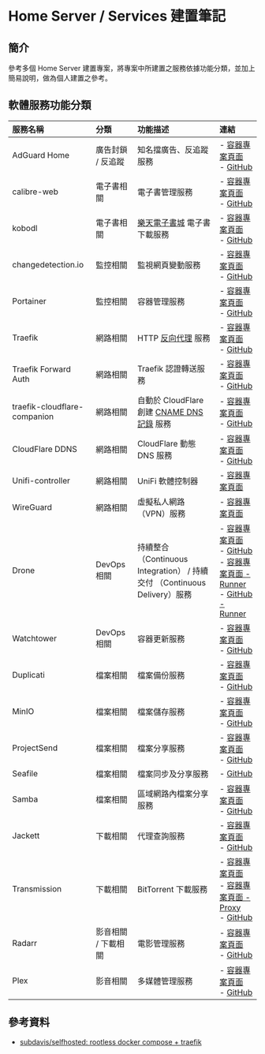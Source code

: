 # Home Server / Services 建置筆記

## 簡介

參考多個 Home Server 建置專案，將專案中所建置之服務依據功能分類，並加上簡易說明，做為個人建置之參考。

## 軟體服務功能分類

| 服務名稱 | 分類 | 功能描述 | 連結 |
| :------- | :--- | :------- | :--- |
| AdGuard Home | 廣告封鎖 / 反追蹤 | 知名擋廣告、反追蹤服務| - [容器專案頁面](https://hub.docker.com/r/adguard/adguardhome)<br />- [GitHub](https://github.com/AdguardTeam/AdGuardHome) |
| calibre-web | 電子書相關 | 電子書管理服務 | - [容器專案頁面](https://github.com/linuxserver/docker-calibre-web/pkgs/container/calibre-web)<br />- [GitHub](https://github.com/janeczku/calibre-web) |
| kobodl | 電子書相關 | [樂天電子書城](kobo.com) 電子書下載服務 | - [容器專案頁面](https://hub.docker.com/r/subdavis/kobodl)<br />- [GitHub](https://github.com/subdavis/kobo-book-downloader) |
| changedetection.io | 監控相關 | 監視網頁變動服務 | - [容器專案頁面](https://hub.docker.com/r/dgtlmoon/changedetection.io)<br />- [GitHub](https://github.com/dgtlmoon/changedetection.io) |
| Portainer | 監控相關 | 容器管理服務 | - [容器專案頁面](https://hub.docker.com/r/portainer/portainer-ce)<br />- [GitHub](https://github.com/portainer/portainer) |
| Traefik | 網路相關 | HTTP [反向代理](https://zh.wikipedia.org/wiki/%E5%8F%8D%E5%90%91%E4%BB%A3%E7%90%86) 服務 | - [容器專案頁面](https://hub.docker.com/_/traefik)<br />- [GitHub](https://github.com/traefik/traefik) |
| Traefik Forward Auth | 網路相關 | Traefik 認證轉送服務 | - [容器專案頁面](https://hub.docker.com/r/thomseddon/traefik-forward-auth)<br />- [GitHub](https://github.com/thomseddon/traefik-forward-auth) |
| traefik-cloudflare-companion | 網路相關         | 自動於 CloudFlare 創建 [CNAME DNS 記錄](https://support.dnsimple.com/articles/differences-a-cname-records/) 服務 | - [容器專案頁面](https://hub.docker.com/r/tiredofit/traefik-cloudflare-companion/)<br />- [GitHub](https://github.com/tiredofit/docker-traefik-cloudflare-companion) |
| CloudFlare DDNS | 網路相關         | CloudFlare 動態 DNS 服務                                     | - [容器專案頁面](https://hub.docker.com/r/oznu/cloudflare-ddns/)<br />- [GitHub](https://github.com/oznu/docker-cloudflare-ddns) |
| Unifi-controller | 網路相關 | UniFi 軟體控制器 | - [容器專案頁面](https://github.com/linuxserver/docker-unifi-controller/pkgs/container/unifi-controller) |
| WireGuard | 網路相關 | 虛擬私人網路（VPN）服務 | - [容器專案頁面](https://github.com/linuxserver/docker-wireguard/pkgs/container/wireguard) |
| Drone | DevOps 相關 | 持續整合（Continuous Integration） / 持續交付 （Continuous Delivery）服務 | - [容器專案頁面](https://hub.docker.com/r/drone/drone)<br />- [GitHub](https://github.com/drone/drone)<br />- [容器專案頁面 - Runner](https://hub.docker.com/r/drone/drone-runner-docker)<br />- [GitHub - Runner](https://github.com/drone-runners/drone-runner-docker) |
| Watchtower | DevOps 相關 | 容器更新服務 | - [容器專案頁面](https://hub.docker.com/r/containrrr/watchtower)<br />- [GitHub](https://github.com/containrrr/watchtower) |
| Duplicati | 檔案相關 | 檔案備份服務 | - [容器專案頁面](https://github.com/linuxserver/docker-duplicati/pkgs/container/duplicati)<br />- [GitHub](https://github.com/duplicati/duplicati) |
| MinIO | 檔案相關 | 檔案儲存服務 | - [容器專案頁面](https://hub.docker.com/r/minio/minio)<br />- [GitHub](https://github.com/minio/minio) |
| ProjectSend | 檔案相關 | 檔案分享服務 | - [容器專案頁面](https://github.com/linuxserver/docker-projectsend/pkgs/container/projectsend)<br />- [GitHub](https://github.com/projectsend/projectsend) |
| Seafile | 檔案相關 | 檔案同步及分享服務 | - [GitHub](https://github.com/haiwen/seafile) |
| Samba | 檔案相關 | 區域網路內檔案分享服務 | - [容器專案頁面](https://hub.docker.com/r/dperson/samba/dockerfile)<br />- [GitHub](https://github.com/dperson/samba) |
| Jackett | 下載相關 | 代理查詢服務 | - [容器專案頁面](https://github.com/linuxserver/docker-jackett/pkgs/container/jackett)<br />- [GitHub](https://github.com/Jackett/Jackett) |
| Transmission | 下載相關 | BitTorrent 下載服務 | - [容器專案頁面](https://hub.docker.com/r/haugene/transmission-openvpn)<br />- [容器專案頁面 - Proxy](https://hub.docker.com/r/haugene/transmission-openvpn-proxy/)<br />- [GitHub](https://github.com/haugene/docker-transmission-openvpn) |
| Radarr | 影音相關 / 下載相關 | 電影管理服務 | - [容器專案頁面](https://github.com/linuxserver/docker-radarr/pkgs/container/radarr)<br />- [GitHub](https://github.com/Radarr/Radarr) |
| Plex | 影音相關 | 多媒體管理服務 | - [容器專案頁面](https://hub.docker.com/r/plexinc/pms-docker/)<br />- [GitHub](https://github.com/plexinc/pms-docker) |

## 參考資料

- [subdavis/selfhosted: rootless docker compose + traefik](https://github.com/subdavis/selfhosted)
